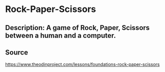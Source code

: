 # Rock-Paper-Scissors
## Description: A game of Rock, Paper, Scissors between a human and a computer.


## Source
https://www.theodinproject.com/lessons/foundations-rock-paper-scissors






